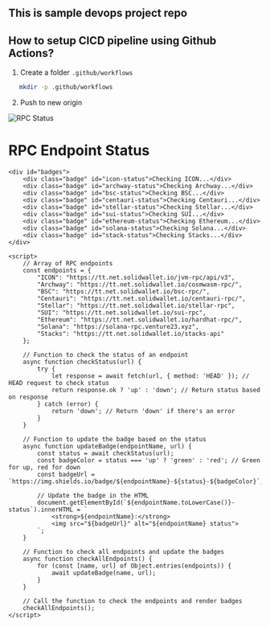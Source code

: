 ## This is sample devops project repo
## How to setup CICD pipeline using Github Actions?
1. Create a folder `.github/workflows`
```bash
   mkdir -p .github/workflows
```
2. Push to new origin

![RPC Status](https://img.shields.io/endpoint?url=https://github.com/devops-new-world/DevOps930/actions/workflows/rpc_status.yml)

<!DOCTYPE html>
<html lang="en">
<head>
    <meta charset="UTF-8">
    <meta name="viewport" content="width=device-width, initial-scale=1.0">
    <title>RPC Endpoint Status</title>
    <style>
        .badge {
            margin: 10px 0;
        }
    </style>
</head>
<body>
    <h1>RPC Endpoint Status</h1>

    <div id="badges">
        <div class="badge" id="icon-status">Checking ICON...</div>
        <div class="badge" id="archway-status">Checking Archway...</div>
        <div class="badge" id="bsc-status">Checking BSC...</div>
        <div class="badge" id="centauri-status">Checking Centauri...</div>
        <div class="badge" id="stellar-status">Checking Stellar...</div>
        <div class="badge" id="sui-status">Checking SUI...</div>
        <div class="badge" id="ethereum-status">Checking Ethereum...</div>
        <div class="badge" id="solana-status">Checking Solana...</div>
        <div class="badge" id="stack-status">Checking Stacks...</div>
    </div>

    <script>
        // Array of RPC endpoints
        const endpoints = {
            "ICON": "https://tt.net.solidwallet.io/jvm-rpc/api/v3",
            "Archway": "https://tt.net.solidwallet.io/cosmwasm-rpc/",
            "BSC": "https://tt.net.solidwallet.io/bsc-rpc/",
            "Centauri": "https://tt.net.solidwallet.io/centauri-rpc/",
            "Stellar": "https://tt.net.solidwallet.io/stellar-rpc",
            "SUI": "https://tt.net.solidwallet.io/sui-rpc",
            "Ethereum": "https://tt.net.solidwallet.io/hardhat-rpc/",
            "Solana": "https://solana-rpc.venture23.xyz",
            "Stacks": "https://tt.net.solidwallet.io/stacks-api"
        };

        // Function to check the status of an endpoint
        async function checkStatus(url) {
            try {
                let response = await fetch(url, { method: 'HEAD' }); // HEAD request to check status
                return response.ok ? 'up' : 'down'; // Return status based on response
            } catch (error) {
                return 'down'; // Return 'down' if there's an error
            }
        }

        // Function to update the badge based on the status
        async function updateBadge(endpointName, url) {
            const status = await checkStatus(url);
            const badgeColor = status === 'up' ? 'green' : 'red'; // Green for up, red for down
            const badgeUrl = `https://img.shields.io/badge/${endpointName}-${status}-${badgeColor}`;

            // Update the badge in the HTML
            document.getElementById(`${endpointName.toLowerCase()}-status`).innerHTML = `
                <strong>${endpointName}:</strong> 
                <img src="${badgeUrl}" alt="${endpointName} status">
            `;
        }

        // Function to check all endpoints and update the badges
        async function checkAllEndpoints() {
            for (const [name, url] of Object.entries(endpoints)) {
                await updateBadge(name, url);
            }
        }

        // Call the function to check the endpoints and render badges
        checkAllEndpoints();
    </script>
</body>
</html>
